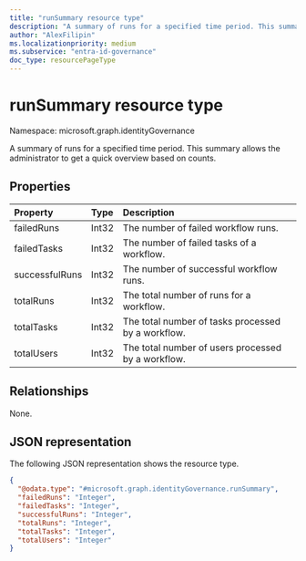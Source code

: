 ```yaml
---
title: "runSummary resource type"
description: "A summary of runs for a specified time period. This summary allows the administrator to get a quick overview based on counts."
author: "AlexFilipin"
ms.localizationpriority: medium
ms.subservice: "entra-id-governance"
doc_type: resourcePageType
---
```


# runSummary resource type

Namespace: microsoft.graph.identityGovernance

A summary of runs for a specified time period. This summary allows the administrator to get a quick overview based on counts.

## Properties

|Property|Type|Description|
|:---|:---|:---|
|failedRuns|Int32|The number of failed workflow runs.|
|failedTasks|Int32|The number of failed tasks of a workflow.|
|successfulRuns|Int32|The number of successful workflow runs.|
|totalRuns|Int32|The total number of runs for a workflow.|
|totalTasks|Int32|The total number of tasks processed by a workflow.|
|totalUsers|Int32|The total number of users processed by a workflow.|

## Relationships

None.

## JSON representation

The following JSON representation shows the resource type.
<!-- {
  "blockType": "resource",
  "@odata.type": "microsoft.graph.identityGovernance.runSummary"
}
-->
``` json
{
  "@odata.type": "#microsoft.graph.identityGovernance.runSummary",
  "failedRuns": "Integer",
  "failedTasks": "Integer",
  "successfulRuns": "Integer",
  "totalRuns": "Integer",
  "totalTasks": "Integer",
  "totalUsers": "Integer"
}
```
